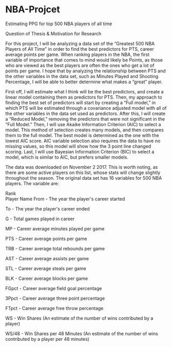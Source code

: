 # NBA-Projcet
Estimating PPG for top 500 NBA players of all time

Question of Thesis & Motivation for Research

For this project, I will be analyzing a data set of the “Greatest 500 NBA Players of All Time” in order to
find the best predictors for PTS, career average points per game. When ranking players in the NBA, the first
variable of importance that comes to mind would likely be Points, as those who are viewed as the best players
are often the ones who get a lot of points per game. I hope that by analyzing the relationship between PTS
and the other variables in the data set, such as Minutes Played and Shooting Percentage, I will be able to
better determine what makes a “great” player.

First off, I will estimate what I think will be the best predictors, and create a linear model containing them
as predictors for PTS. Then, my approach to finding the best set of predictors will start by creating a “Full
model,” in which PTS will be estimated through a covariance adjusted model with all of the other variables
in the data set used as predictors. After this, I will create a “Reduced Model,” removing the predictors that
were not significant in the “Full Model.” Then, I will use Akaike Information Criterion (AIC) to select a
model. This method of selection creates many models, and then compares them to the full model. The best
model is determined as the one with the lowest AIC score. AIC variable selection also requires the data
to have no missing values, so this model will show how the 3 point line changed scoring. Last, I will use
Bayesian Information Criterion (BIC) to select a model, which is similar to AIC, but prefers smaller models.

The data was downloaded on November 2 2017. This is worth noting, as there are some active players on this list, whose stats will change slightly throughout the season. The original data set has 16 variables for 500 NBA players. The variable are:

Rank    
Player Name
From   -   The year the player's career started

To     -   The year the player's career ended

G      -   Total games played in career

MP     -   Career average minutes played per game

PTS    -   Career average points per game

TRB    -   Career average total rebounds per game

AST    -   Career average assists per game

STL    -   Career average steals per game

BLK    -   Career average blocks per game

FGpct  -   Career average field goal percentage

3Ppct  -   Career average three point percentage

FTpct  -   Career average free throw percentage

WS     -   Win Shares (An estimate of the number of wins contributed by a player)

WS/48  -   Win Shares per 48 Minutes (An estimate of the number of wins contributed by a player per 48 minutes)
